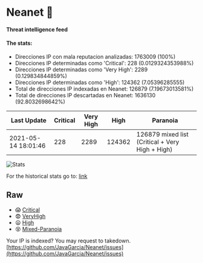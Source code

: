 # Neanet :hocho:
#### Threat intelligence feed
#### The stats:

- Direcciones IP con mala reputacion analizadas: 1763009 (100%)
- Direcciones IP determinadas como 'Critical':  228 (0.0129324353988%)
- Direcciones IP determinadas como 'Very High':  2289 (0.129834844859%)
- Direcciones IP determinadas como 'High':  124362 (7.05396285555)
- Total de direcciones IP indexadas en Neanet:  126879 (7.19673013581%)
- Total de direcciones IP descartadas en Neanet:  1636130 (92.8032698642%)

| Last Update | Critical | Very High | High | Paranoia |
| --- | --- | --- | --- | --- |
| 2021-05-14 18:01:46 | 228 | 2289 | 124362 | 126879 mixed list (Critical + Very High + High)|

![Stats](https://docs.google.com/spreadsheets/d/e/2PACX-1vSnaNMIXVabIpDJjufMlzH7poXnshF3mgd8Is1g9ytUEzVsP5my4Trn8f-xkoLLQ38xpL3HtmUexLo6/pubchart?oid=501124687&format=image)

For the historical stats go to: [link](/stats.csv)
## Raw
- :scream: [Critical](https://raw.githubusercontent.com/JavaGarcia/Neanet/master/blacklists/neanet_critical.txt)
- :fearful: [VeryHigh](https://raw.githubusercontent.com/JavaGarcia/Neanet/master/blacklists/neanet_veryHigh.txtt)
- :frowning: [High](https://raw.githubusercontent.com/JavaGarcia/Neanet/master/blacklists/neanet_high.txt)
- :dizzy_face: [Mixed-Paranoia](https://raw.githubusercontent.com/JavaGarcia/Neanet/master/blacklists/neanet_all.txt)


Your IP is indexed? You may request to takedown. [https://github.com/JavaGarcia/Neanet/issues](https://github.com/JavaGarcia/Neanet/issues)



























































































































































































































































































































































































































































































































































































































































































































































































































































































































































































































































































































































































































































































































































































































































































































































































































































































































































































































































































































































































































































































































































































































































































































































































































































































































































































































































































































































































































































































































































































































































































































































































































































































































































































































































































































































































































































































































































































































































































































































































































































































































































































































































































































































































































































































































































































































































































































































































































































































































































































































































































































































































































































































































































































































































































































































































































































































































































































































































































































































































































































































































































































































































































































































































































































































































































